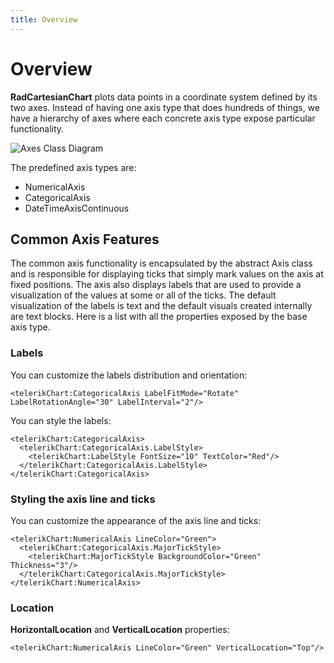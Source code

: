 ```yaml
---
title: Overview
---
```

# Overview #

**RadCartesianChart** plots data points in a coordinate system defined by its two axes. Instead of having one axis type that does hundreds of things, we have a hierarchy of axes where each concrete axis type expose particular functionality.

![Axes Class Diagram]()

The predefined axis types are:

- NumericalAxis
- CategoricalAxis
- DateTimeAxisContinuous

## Common Axis Features ##


The common axis functionality is encapsulated by the abstract Axis class and is responsible for displaying ticks that simply mark values on the axis at fixed positions. The axis also displays labels that are used to provide a visualization of the values at some or all of the ticks. The default visualization of the labels is text and the default visuals created internally are text blocks. Here is a list with all the properties exposed by the base axis type.
### Labels ###
You can customize the labels distribution and orientation:

	<telerikChart:CategoricalAxis LabelFitMode="Rotate" LabelRotationAngle="30" LabelInterval="2"/>

You can style the labels:

	<telerikChart:CategoricalAxis>
	  <telerikChart:CategoricalAxis.LabelStyle>
	    <telerikChart:LabelStyle FontSize="10" TextColor="Red"/>
	  </telerikChart:CategoricalAxis.LabelStyle>
	</telerikChart:CategoricalAxis>


### Styling the axis line and ticks  ###
You can customize the appearance of the axis line and ticks:

	<telerikChart:NumericalAxis LineColor="Green">
	  <telerikChart:CategoricalAxis.MajorTickStyle>
	    <telerikChart:MajorTickStyle BackgroundColor="Green" Thickness="3"/>
	  </telerikChart:CategoricalAxis.MajorTickStyle>
	</telerikChart:NumericalAxis>

### Location ###
**HorizontalLocation** and **VerticalLocation** properties:

	<telerikChart:NumericalAxis LineColor="Green" VerticalLocation="Top"/>